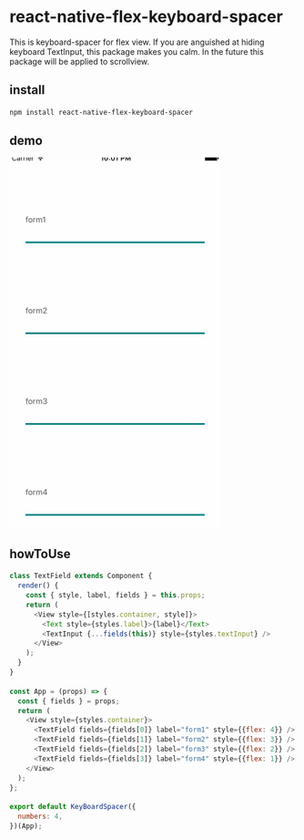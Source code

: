 # react-native-flex-keyboard-spacer
This is keyboard-spacer for flex view.
If you are anguished at hiding keyboard TextInput, this package makes you calm.
In the future this package will be applied to scrollview.

## install

```sh
npm install react-native-flex-keyboard-spacer
```

## demo
![formspacerdemo](./formSpacer.gif)

## howToUse

```js
class TextField extends Component {
  render() {
    const { style, label, fields } = this.props;
    return (
      <View style={[styles.container, style]}>
        <Text style={styles.label}>{label}</Text>
        <TextInput {...fields(this)} style={styles.textInput} />
      </View>
    );
  }
}

const App = (props) => {
  const { fields } = props;
  return (
    <View style={styles.container}>
      <TextField fields={fields[0]} label="form1" style={{flex: 4}} />
      <TextField fields={fields[1]} label="form2" style={{flex: 3}} />
      <TextField fields={fields[2]} label="form3" style={{flex: 2}} />
      <TextField fields={fields[3]} label="form4" style={{flex: 1}} />
    </View>
  );
};

export default KeyBoardSpacer({
  numbers: 4,
})(App);
```
